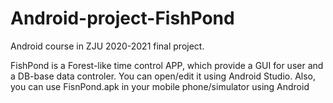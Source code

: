 # Android-project-FishPond

Android course in ZJU 2020-2021 final project.

FishPond is a Forest-like time control APP, which provide a GUI for user and a DB-base data controler.
You can open/edit it using Android Studio.
Also, you can use FisnPond.apk in your mobile phone/simulator using Android

